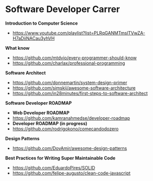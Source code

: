
# Software Developer Carrer

**Introduction to Computer Science**
- https://www.youtube.com/playlist?list=PLRqGANMTmslTVwZA-H7aDiiNACau3yhVH

**What know**
- https://github.com/mtdvio/every-programmer-should-know
- https://github.com/charlax/professional-programming


**Software Architect**
- https://github.com/donnemartin/system-design-primer
- https://github.com/simskij/awesome-software-architecture
- https://github.com/in28minutes/first-steps-to-software-architect

**Software Developer ROADMAP**

 - **Web Developer ROADMAP**
  - https://github.com/kamranahmedse/developer-roadmap
 - **Developer ROADMAP (in progress)**
  - https://github.com/rodrigokono/comecandodozero

**Design Patterns**
- https://github.com/DovAmir/awesome-design-patterns

**Best Practices for Writing Super Maintainable Code**
- https://github.com/EduardoPires/SOLID
- https://github.com/felipe-augusto/clean-code-javascript
